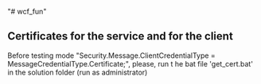 "# wcf_fun" 

## Certificates for the service and for the client

Before testing mode "Security.Message.ClientCredentialType = MessageCredentialType.Certificate;", please, run t he bat file 'get_cert.bat' in the solution folder (run as administrator)
